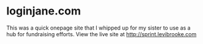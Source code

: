 # loginjane.com
This was a quick onepage site that I whipped up for my sister to use as a hub for fundraising efforts. View the live site at http://sprint.levibrooke.com
